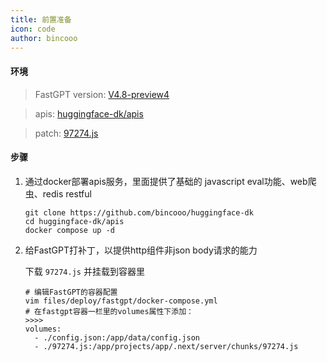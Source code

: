 ```yaml
---
title: 前置准备
icon: code
author: bincooo
---
```


#### 环境

>FastGPT version: [V4.8-preview4](https://github.com/labring/FastGPT/releases/tag/v4.8-preview4)

> apis: [huggingface-dk/apis](https://github.com/bincooo/huggingface-dk/tree/main/apis)

> patch: [97274.js](https://raw.githubusercontent.com/bincooo/FastGPT-plugins/main/src/.vuepress/public/files/97274.js)



#### 步骤

1. 通过docker部署apis服务，里面提供了基础的 javascript eval功能、web爬虫、redis restful

   ```shell
   git clone https://github.com/bincooo/huggingface-dk
   cd huggingface-dk/apis
   docker compose up -d
   ```

2. 给FastGPT打补丁，以提供http组件非json body请求的能力

   下载 `97274.js` 并挂载到容器里

   ```shell
   # 编辑FastGPT的容器配置
   vim files/deploy/fastgpt/docker-compose.yml
   # 在fastgpt容器一栏里的volumes属性下添加：
   >>>>
   volumes:
     - ./config.json:/app/data/config.json
     - ./97274.js:/app/projects/app/.next/server/chunks/97274.js
   ```

   